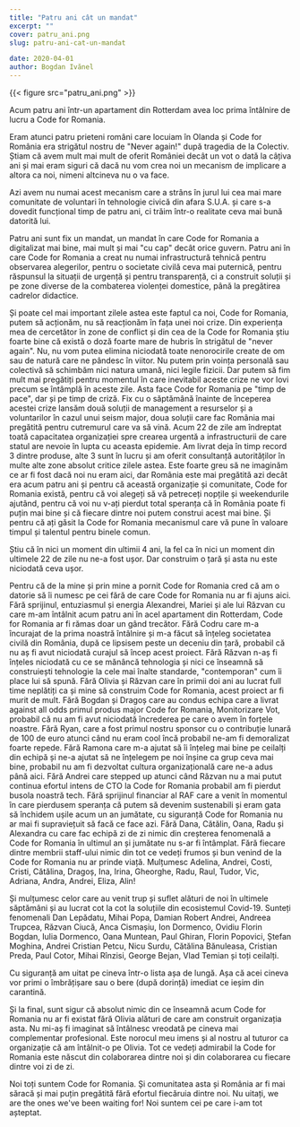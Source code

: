 ```yaml
---
title: "Patru ani cât un mandat"
excerpt: ""
cover: patru_ani.png
slug: patru-ani-cat-un-mandat

date: 2020-04-01
author: Bogdan Ivănel
---
```


{{< figure src="patru_ani.png" >}}

Acum patru ani într-un apartament din Rotterdam avea loc prima întâlnire de lucru a Code for Romania.

Eram atunci patru prieteni români care locuiam în Olanda și Code for România era strigătul nostru de "Never again!" după tragedia de la Colectiv. Știam că avem mult mai mult de oferit României decât un vot o dată la câțiva ani și mai eram siguri că dacă nu vom crea noi un mecanism de implicare a altora ca noi, nimeni altcineva nu o va face. 

Azi avem nu numai acest mecanism care a strâns în jurul lui cea mai mare comunitate de voluntari în tehnologie civică din afara S.U.A. și care s-a dovedit funcțional timp de patru ani, ci trăim într-o realitate ceva mai bună datorită lui. 

Patru ani sunt fix un mandat, un mandat în care Code for Romania a digitalizat mai bine, mai mult și mai "cu cap" decât orice guvern. Patru ani în care Code for Romania a creat nu numai infrastructură tehnică pentru observarea alegerilor, pentru o societate civilă ceva mai puternică, pentru răspunsul la situații de urgență și pentru transparență, ci a construit soluții și pe zone diverse de la combaterea violenței domestice, până la pregătirea cadrelor didactice.

Și poate cel mai important zilele astea este faptul ca noi, Code for Romania, putem să acționăm, nu să reacționăm în fața unei noi crize. Din experiența mea de cercetător în zone de conflict și din cea de la Code for Romania știu foarte bine că există o doză foarte mare de hubris în strigătul de "never again". Nu, nu vom putea elimina niciodată toate nenorocirile create de om sau de natură care ne pândesc în viitor. Nu putem prin voința personală sau colectivă să schimbăm nici natura umană, nici legile fizicii. Dar putem să fim mult mai pregătiți pentru momentul în care inevitabil aceste crize ne vor lovi precum se întâmplă în aceste zile. Asta face Code for Romania pe "timp de pace", dar și pe timp de criză. Fix cu o săptămână înainte de începerea acestei crize lansăm două soluții de management a resurselor și a voluntarilor în cazul unui seism major, doua soluții care fac România mai pregătită pentru cutremurul care va să vină. Acum 22 de zile am îndreptat toată capacitatea organizației spre crearea urgentă a infrastructurii de care statul are nevoie în lupta cu aceasta epidemie. Am livrat deja în timp record 3 dintre produse, alte 3 sunt în lucru și am oferit consultanță autorităților în multe alte zone absolut critice zilele astea. Este foarte greu să ne imaginăm ce ar fi fost dacă noi nu eram aici, dar România este mai pregătită azi decât era acum patru ani și pentru că această organizație și comunitate, Code for Romania există, pentru că voi alegeți să vă petreceți nopțile și weekendurile ajutând, pentru că voi nu v-ați pierdut total speranța că în România poate fi puțin mai bine și că fiecare dintre noi putem construi acest mai bine. Și pentru că ați găsit la Code for Romania mecanismul care vă pune în valoare timpul și talentul pentru binele comun.

Știu că în nici un moment din ultimii 4 ani, la fel ca în nici un moment din ultimele 22 de zile nu ne-a fost ușor. Dar construim o țară și asta nu este niciodată ceva ușor.

Pentru că de la mine și prin mine a pornit Code for Romania cred că am o datorie să îi numesc pe cei fără de care Code for Romania nu ar fi ajuns aici. Fără sprijinul, entuziasmul și energia Alexandrei, Mariei și ale lui Răzvan cu care m-am întâlnit acum patru ani în acel apartament din Rotterdam, Code for Romania ar fi rămas doar un gând trecător. Fără Codru care m-a încurajat de la prima noastră întâlnire și m-a făcut să înțeleg societatea civilă din România, după ce lipsisem peste un deceniu din țară, probabil că nu aș fi avut niciodată curajul să încep acest proiect. Fără Răzvan n-aș fi înțeles niciodată cu ce se mănâncă tehnologia și nici ce înseamnă să construiești tehnologie la cele mai înalte standarde, "contemporan" cum îi place lui să spună. Fără Olivia și Răzvan care în primii doi ani au lucrat full time neplătiți ca și mine să construim Code for Romania, acest proiect ar fi murit de mult. Fără Bogdan și Dragoș care au condus echipa care a livrat against all odds primul produs major Code for Romania, Monitorizare Vot, probabil că nu am fi avut niciodată încrederea pe care o avem în forțele noastre. Fără Ryan, care a fost primul nostru sponsor cu o contribuție lunară de 100 de euro atunci când nu eram cool încă probabil ne-am fi demoralizat foarte repede. Fără Ramona care m-a ajutat să îi înțeleg mai bine pe ceilalți din echipă și ne-a ajutat să ne înțelegem pe noi înșine ca grup ceva mai bine, probabil nu am fi dezvoltat cultura organizațională care ne-a adus până aici. Fără Andrei care stepped up atunci când Răzvan nu a mai putut continua efortul intens de CTO la Code for Romania probabil am fi pierdut busola noastră tech. Fără sprijinul financiar al RAF care a venit în momentul în care pierdusem speranța că putem să devenim sustenabili și eram gata să închidem ușile acum un an jumătate, cu siguranță Code for Romania nu ar mai fi supraviețuit să facă ce face azi. Fără Dana, Cătălin, Oana, Radu și Alexandra cu care fac echipă zi de zi nimic din creșterea fenomenală a Code for Romania în ultimul an și jumătate nu s-ar fi întâmplat. Fără fiecare dintre membrii staff-ului nimic din tot ce vedeți frumos și bun venind de la Code for Romania nu ar prinde viață. Mulțumesc Adelina, Andrei, Costi, Cristi, Cătălina, Dragoș, Ina, Irina, Gheorghe, Radu, Raul, Tudor, Vic, Adriana, Andra, Andrei, Eliza, Alin!

Și mulțumesc celor care au venit trup și suflet alături de noi în ultimele săptămâni și au lucrat cot la cot la soluțiile din ecosistemul Covid-19. Sunteți fenomenali Dan Lepădatu, Mihai Popa, Damian Robert Andrei, Andreea Trupcea, Răzvan Ciucă, Anca Cismașiu, Ion Dormenco, Ovidiu Florin Bogdan, Iulia Dormenco, Oana Muntean, Paul Ghiran, Florin Popovici, Ștefan Moghina, Andrei Cristian Petcu, Nicu Surdu, Cătălina Bănuleasa, Cristian Preda, Paul Cotor, Mihai Rînzisi, George Bejan, Vlad Temian și toți ceilalți.

Cu siguranță am uitat pe cineva într-o lista așa de lungă. Așa că acei cineva vor primi o îmbrățișare sau o bere (după dorință) imediat ce ieșim din carantină.

Și la final, sunt sigur că absolut nimic din ce înseamnă acum Code for Romania nu ar fi existat fără Olivia alături de care am construit organizația asta. Nu mi-aș fi imaginat să întâlnesc vreodată pe cineva mai complementar profesional. Este norocul meu imens și al nostru al tuturor ca organizație că am întâlnit-o pe Olivia. Tot ce vedeți admirabil la Code for Romania este născut din colaborarea dintre noi și din colaborarea cu fiecare dintre voi zi de zi. 

Noi toți suntem Code for Romania. Și comunitatea asta și România ar fi mai săracă și mai puțin pregătită fără efortul fiecăruia dintre noi. Nu uitați, we are the ones we've been waiting for! Noi suntem cei pe care i-am tot așteptat. 
